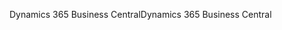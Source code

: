<span data-ttu-id="ef510-101">Dynamics 365 Business Central</span><span class="sxs-lookup"><span data-stu-id="ef510-101">Dynamics 365 Business Central</span></span>
